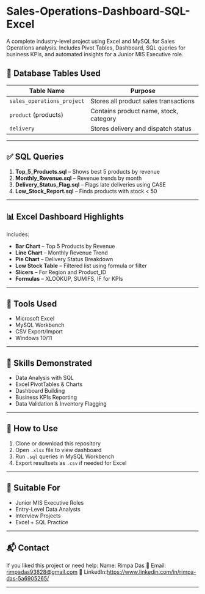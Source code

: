 # Sales-Operations-Dashboard-SQL-Excel
A complete industry-level project using Excel and MySQL for Sales Operations analysis. Includes Pivot Tables, Dashboard, SQL queries for business KPIs, and automated insights for a Junior MIS Executive role.


## 📌 Database Tables Used

| Table Name                | Purpose                                |
|--------------------------|----------------------------------------|
| `sales_operations_project` | Stores all product sales transactions |
| `product` (products)     | Contains product name, stock, category |
| `delivery`               | Stores delivery and dispatch status    |

---

## ✅ SQL Queries

1. **Top_5_Products.sql** – Shows best 5 products by revenue  
2. **Monthly_Revenue.sql** – Revenue trends by month  
3. **Delivery_Status_Flag.sql** – Flags late deliveries using CASE  
4. **Low_Stock_Report.sql** – Finds products with stock < 50

---

## 📊 Excel Dashboard Highlights

Includes:

- **Bar Chart** – Top 5 Products by Revenue  
- **Line Chart** – Monthly Revenue Trend  
- **Pie Chart** – Delivery Status Breakdown  
- **Low Stock Table** – Filtered list using formula or filter  
- **Slicers** – For Region and Product_ID  
- **Formulas** – XLOOKUP, SUMIFS, IF for KPIs

---

## 🔧 Tools Used

- Microsoft Excel  
- MySQL Workbench  
- CSV Export/Import  
- Windows 10/11

---

## 🧠 Skills Demonstrated

- Data Analysis with SQL  
- Excel PivotTables & Charts  
- Dashboard Building  
- Business KPIs Reporting  
- Data Validation & Inventory Flagging

---

## 🚀 How to Use

1. Clone or download this repository
2. Open `.xlsx` file to view dashboard
3. Run `.sql` queries in MySQL Workbench
4. Export resultsets as `.csv` if needed for Excel

---

## 💼 Suitable For

- Junior MIS Executive Roles  
- Entry-Level Data Analysts  
- Interview Projects  
- Excel + SQL Practice  

---

## 📬 Contact

If you liked this project or need help: 
    Name: Rimpa Das
📧 Email: rimpadas93828@gmail.com 
🔗 LinkedIn:https://www.linkedin.com/in/rimpa-das-5a6905265/

---
